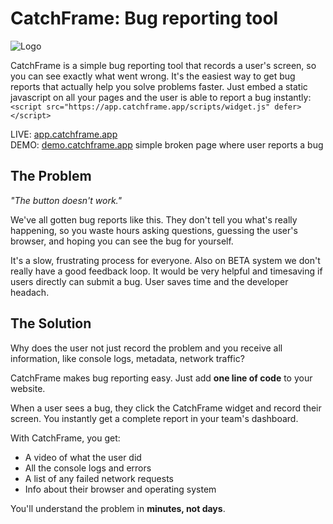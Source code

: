 # CatchFrame: Bug reporting tool

![Logo](https://app.catchframe.app/_next/image?url=%2Flogo.png&w=128&q=75)

CatchFrame is a simple bug reporting tool that records a user's screen, so you can see exactly what went wrong. It's the easiest way to get bug reports that actually help you solve problems faster. Just embed a static javascript on all your pages and the user is able to report a bug instantly: ``<script src="https://app.catchframe.app/scripts/widget.js" defer></script>``


LIVE: [app.catchframe.app](https://app.catchframe.app)  
DEMO: [demo.catchframe.app](https://demo.catchframe.app) simple broken page where user reports a bug

## The Problem

*"The button doesn't work."*  

We've all gotten bug reports like this. They don't tell you what's really happening, so you waste hours asking questions, guessing the user's browser, and hoping you can see the bug for yourself.

It's a slow, frustrating process for everyone. Also on BETA system we don't really have a good feedback loop. It would be very helpful and timesaving if users directly can submit a bug. User saves time and the developer headach.

## The Solution

Why does the user not just record the problem and you receive all information, like console logs, metadata, network traffic?

CatchFrame makes bug reporting easy. Just add **one line of code** to your website.

When a user sees a bug, they click the CatchFrame widget and record their screen. You instantly get a complete report in your team's dashboard.

With CatchFrame, you get:

- A video of what the user did  
- All the console logs and errors  
- A list of any failed network requests  
- Info about their browser and operating system  

You'll understand the problem in **minutes, not days**.


